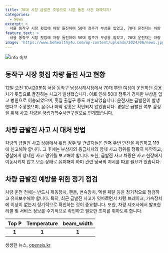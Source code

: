 ```yaml
---
title: 70대 시장 급발진 주장으로 시장 돌진 사건 파헤치기!
categories:
  - News
excerpt: >
  서울 동작구 시장 횟집에 차량 돌진하여 50대 점주가 부상을 입었고, 70대 운전자는 차량 급발진 주장. 사고는 12일 오전 10시20분에 발생했으며, 운전자는 급발진 주장하며 경찰 조사 중. 횟집 출입구도 파손되었고, 경찰은 사고 차량을 감정하기 위해 국립과학수사연구원으로 인계했다.
feature_text: >
  서울 동작구 시장 횟집에 차량 돌진하여 50대 점주가 부상을 입었고, 70대 운전자는 차량 급발진 주장. 사고는 12일 오전 10시20분에 발생했으며, 운전자는 급발진 주장하며 경찰 조사 중. 횟집 출입구도 파손되었고, 경찰은 사고 차량을 감정하기 위해 국립과학수사연구원으로 인계했다.
image: 'https://www.behealthy4u.com/wp-content/uploads/2024/06/news.jpg'
---
```


<p><img src="https://www.behealthy4u.com/wp-content/uploads/2024/06/news.jpg" alt="info 속보" /></p>

<h2 data-ke-size="size26">동작구 시장 횟집 차량 돌진 사고 현황</h2>

<p data-ke-size="size16">12일 오전 10시20분쯤 서울 동작구 남성사계시장에서 70대 후반 여성이 운전하던 승용차가 횟집으로 돌진하는 사고가 발생했습니다. 이로 인해 50대 점주가 경미한 부상을 입고 병원으로 이송되었으며, 횟집 출입구 등도 파손되었습니다. 운전자는 급발진이 발생했다고 주장했으며, 음주나 마약 정황은 확인되지 않았습니다. 경찰은 급발진 여부 감정을 위해 사고 차량을 국립과학수사연구원으로 인계했습니다.</p>

<h2 data-ke-size="size26">차량 급발진 사고 시 대처 방법</h2>

<p data-ke-size="size16">차량의 급발진 사고 상황에서 횟집 점주 및 관련자들은 먼저 주변 안전을 확인하고 119에 신고해야 합니다. 그 후에는 부상자의 응급처치와 함께 사고 경위를 정확히 파악하고, 경찰에게 상세한 사고 경위를 보고해야 합니다. 또한, 급발진 사고 차량은 사고 현장에서 이동시키지 않고 보존 상태로 유지해야 하며 관련 당국의 지시를 따를 필요가 있습니다.</p>

<h2 data-ke-size="size26">차량 급발진 예방을 위한 정기 점검</h2>

<p data-ke-size="size16">차량 운전 전에는 반드시 제동장치, 핸들, 변속장치, 엑셀 페달 등을 정기적으로 점검하고 유지보수해야 합니다. 특히, 최근 급발진 사고가 잇따르면서 차량 브레이크, 가속장치에 이상이 없는지 정기적으로 확인하는 것이 중요합니다. 또한, 차량 제조사에서 발표한 리콜 및 서비스 정보를 주기적으로 확인하고 필요한 조치를 취하도록 합니다.</p>

<table>
<thead>
<tr>
<th style="text-align: center;">Top P</th>
<th style="text-align: center;">Temperature</th>
<th style="text-align: center;">beam_width</th>
</tr>
</thead>
<tbody>
<tr>
<td style="text-align: center; height: 17px;"><b>1</b></td>
<td style="text-align: center; height: 17px;"><b>1</b></td>
<td style="text-align: center; height: 17px;"><b>1</b></td>
</tr>
</tbody>
</table>
생생한 뉴스, <a href="https://opensis.kr" rel="dofollow">opensis.kr</a>



